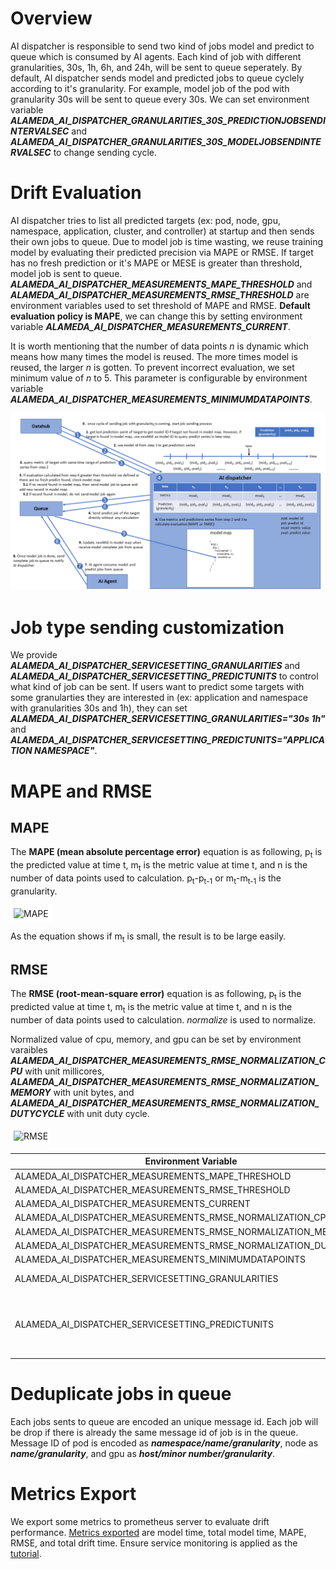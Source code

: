# Overview

AI dispatcher is responsible to send two kind of jobs model and predict to queue which is consumed by AI agents.
Each kind of job with different granularities, 30s, 1h, 6h, and 24h, will be sent to queue seperately. By default,
AI dispatcher sends model and predicted jobs to queue cyclely according to it's granularity. For example, model job of
the pod with granularity 30s will be sent to queue every 30s. We can set environment variable
**_ALAMEDA_AI_DISPATCHER_GRANULARITIES_30S_PREDICTIONJOBSENDINTERVALSEC_** and
**_ALAMEDA_AI_DISPATCHER_GRANULARITIES_30S_MODELJOBSENDINTERVALSEC_** to change sending cycle.

# Drift Evaluation

AI dispatcher tries to list all predicted targets (ex: pod, node, gpu, namespace, application, cluster,
and controller) at startup and then sends their own jobs to queue.
Due to model job is time wasting, we reuse training model by evaluating their predicted precision via MAPE or RMSE. If
target has no fresh prediction or it's MAPE or MESE is greater than threshold, model job is sent to queue. **_ALAMEDA_AI_DISPATCHER_MEASUREMENTS_MAPE_THRESHOLD_** and **_ALAMEDA_AI_DISPATCHER_MEASUREMENTS_RMSE_THRESHOLD_** are
environment variables used to set threshold of MAPE and RMSE. **Default evaluation policy is MAPE**, we can change
this by setting environment variable **_ALAMEDA_AI_DISPATCHER_MEASUREMENTS_CURRENT_**.

It is worth mentioning that the number of data points _n_ is dynamic which means how many times the model is reused.
The more times model is reused, the larger _n_ is gotten. To prevent incorrect evaluation, we set minimum
value of _n_ to 5. This parameter is configurable by environment variable **_ALAMEDA_AI_DISPATCHER_MEASUREMENTS_MINIMUMDATAPOINTS_**.

![Drift Evaluation](drift.png)

# Job type sending customization

We provide **_ALAMEDA_AI_DISPATCHER_SERVICESETTING_GRANULARITIES_** and
**_ALAMEDA_AI_DISPATCHER_SERVICESETTING_PREDICTUNITS_** to control what kind of job can be sent. If users want to
predict some targets with some granularties they are interested in (ex: application and namespace with granularities 30s and 1h),
they can set **_ALAMEDA_AI_DISPATCHER_SERVICESETTING_GRANULARITIES="30s 1h"_** and
**_ALAMEDA_AI_DISPATCHER_SERVICESETTING_PREDICTUNITS="APPLICATION NAMESPACE"_**.

# MAPE and RMSE

## MAPE

The **MAPE (mean absolute percentage error)** equation is as following, p<sub>t</sub> is the predicted value at time t,
m<sub>t</sub> is the metric value at time t, and n is the number of data points used to calculation.
p<sub>t</sub>-p<sub>t-1</sub> or m<sub>t</sub>-m<sub>t-1</sub> is the granularity.

<img src="https://latex.codecogs.com/svg.latex?MAPE%20=%20100\times%20{\sum_{t=1}^n%20\frac{|p_t-m_t|}{m_t}\over%20n}" title="MAPE" style="background-color: white; padding: 5px;" />

As the equation shows if m<sub>t</sub> is small, the result is to be large easily.

## RMSE

The **RMSE (root-mean-square error)** equation is as following, p<sub>t</sub> is the predicted value at time t,
m<sub>t</sub> is the metric value at time t, and n is the number of data points used to calculation. _normalize_
is used to normalize.

Normalized value of cpu, memory, and gpu can be set by environment varaibles **_ALAMEDA_AI_DISPATCHER_MEASUREMENTS_RMSE_NORMALIZATION_CPU_**
with unit millicores, **_ALAMEDA_AI_DISPATCHER_MEASUREMENTS_RMSE_NORMALIZATION_MEMORY_** with unit bytes, and
**_ALAMEDA_AI_DISPATCHER_MEASUREMENTS_RMSE_NORMALIZATION_DUTYCYCLE_** with unit duty cycle.

<img src="https://latex.codecogs.com/svg.latex?RMSE%20=%20\sqrt{\frac{\sum_{t=1}^n%20|\frac{p_t-m_t}{normalize}|^2}{n}}" title="RMSE" style="background-color: white; padding: 5px;" />

Environment Variable                                                  | Default Value
----------------------------------------------------------------------|-------------------------------------------------------|
ALAMEDA_AI_DISPATCHER_MEASUREMENTS_MAPE_THRESHOLD                     | 15                                                    |
ALAMEDA_AI_DISPATCHER_MEASUREMENTS_RMSE_THRESHOLD                     | 10                                                    |
ALAMEDA_AI_DISPATCHER_MEASUREMENTS_CURRENT                            | mape                                                  |
ALAMEDA_AI_DISPATCHER_MEASUREMENTS_RMSE_NORMALIZATION_CPU             | 1                                                     |
ALAMEDA_AI_DISPATCHER_MEASUREMENTS_RMSE_NORMALIZATION_MEMORY          | 1000000                                               |
ALAMEDA_AI_DISPATCHER_MEASUREMENTS_RMSE_NORMALIZATION_DUTYCYCLE       | 0.2                                                   |
ALAMEDA_AI_DISPATCHER_MEASUREMENTS_MINIMUMDATAPOINTS                  | 5                                                     |
ALAMEDA_AI_DISPATCHER_SERVICESETTING_GRANULARITIES                    | 30s 1h 6h 24h                                         |
ALAMEDA_AI_DISPATCHER_SERVICESETTING_PREDICTUNITS                     | POD NODE GPU NAMESPACE APPLICATION CLUSTER CONTROLLER |

# Deduplicate jobs in queue

Each jobs sents to queue are encoded an unique message id. Each job will be drop if there is already the same message id
of job is in the queue. Message ID of pod is encoded as **_namespace/name/granularity_**, node as **_name/granularity_**,
and gpu as **_host/minor number/granularity_**.

# Metrics Export

We export some metrics to prometheus server to evaluate drift performance. [Metrics exported](https://github.com/containers-ai/alameda/blob/master/ai-dispatcher/docs/alameda-ai-dispatcher-metrics.md#list-of-metrics-exported-by-alameda-ai-dispatcher) are model time, total model time,
MAPE, RMSE, and total drift time. Ensure service monitoring is applied as the
[tutorial](https://github.com/containers-ai/federatorai-operator/blob/master/docs/setmetrics.md#apply-ai-dispatcher-service-monitoring).
